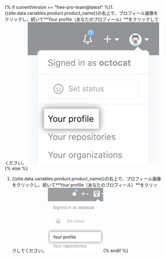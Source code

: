 {% if currentVersion == "free-pro-team@latest" %}1. {{site.data.variables.product.product_name}}の右上で、プロフィール画像をクリックし、続いて**Your profile（あなたのプロフィール）**をクリックしてください。
  ![プロフィール画像](/assets/images/help/profile/top_right_avatar.png){% else %}
1. {{site.data.variables.product.product_name}}の右上で、プロフィール画像をクリックし、続いて**Your profile（あなたのプロフィール）**をクリックしてください。 ![Profile photo](/assets/images/enterprise/settings/top_right_avatar.png){% endif %}
